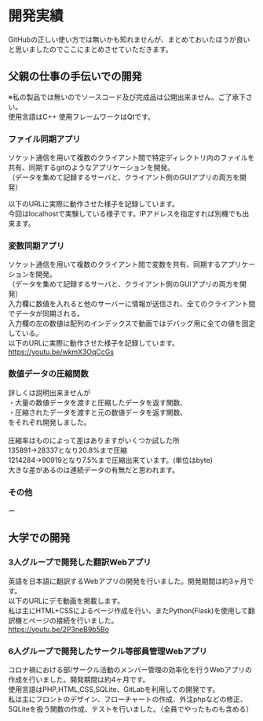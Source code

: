 # 開発実績
GitHubの正しい使い方では無いかも知れませんが、まとめておいたほうが良いと思いましたのでここにまとめさせていただきます。

## 父親の仕事の手伝いでの開発
※私の製品では無いのでソースコード及び完成品は公開出来ません。ご了承下さい。<br>
使用言語はC++ 使用フレームワークはQtです。
### ファイル同期アプリ
ソケット通信を用いて複数のクライアント間で特定ディレクトリ内のファイルを共有、同期するgitのようなアプリケーションを開発。<br>
（データを集めて記録するサーバと、クライアント側のGUIアプリの両方を開発）<br>

以下のURLに実際に動作させた様子を記録しています。<br>
今回はlocalhostで実験している様子です。IPアドレスを指定すれば別機でも出来ます。


### 変数同期アプリ
ソケット通信を用いて複数のクライアント間で変数を共有、同期するアプリケーションを開発。<br>
（データを集めて記録するサーバと、クライアント側のGUIアプリの両方を開発）<br>
入力欄に数値を入れると他のサーバーに情報が送信され、全てのクライアント間でデータが同期される。<br>
入力欄の左の数値は配列のインデックスで動画ではデバッグ用に全ての値を固定している。<br>
以下のURLに実際に動作させた様子を記録しています。<br>
https://youtu.be/wkmX3OqCcGs

### 数値データの圧縮関数
詳しくは説明出来ませんが<br>
・大量の数値データを渡すと圧縮したデータを返す関数、<br>
・圧縮されたデータを渡すと元の数値データを返す関数、<br>
をそれぞれ開発しました。<br><br>
圧縮率はものによって差はありますがいくつか試した所<br>
135891->28337となり20.8%まで圧縮<br>
1214284->90919となり7.5%まで圧縮出来ています。(単位はbyte)<br>
大きな差があるのは連続データの有無だと思われます。

### その他
ー

## 大学での開発
### 3人グループで開発した翻訳Webアプリ
英語を日本語に翻訳するWebアプリの開発を行いました。開発期間は約3ヶ月です。<br>
以下のURLにデモ動画を掲載します。<br>
私は主にHTML+CSSによるページ作成を行い、またPython(Flask)を使用して翻訳機とページの接続を行いました。<br>
https://youtu.be/2P3neB9b5Bo

### 6人グループで開発したサークル等部員管理Webアプリ
コロナ禍における部/サークル活動のメンバー管理の効率化を行うWebアプリの作成を行いました。開発期間は約4ヶ月です。<br>
使用言語はPHP,HTML,CSS,SQLite、GitLabを利用しての開発です。<br>
私は主にフロントのデザイン、フローチャートの作成、外注phpなどの修正、SQLiteを扱う関数の作成、テストを行いました。（全員でやったものも含める）
